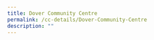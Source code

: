 ```yaml
---
title: Dover Community Centre
permalink: /cc-details/Dover-Community-Centre
description: ""
---
```

